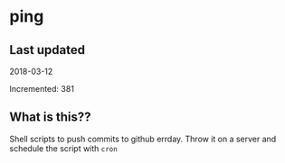 # ping

## Last updated
2018-03-12

Incremented: 381

## What is this??
Shell scripts to push commits to github errday. Throw it on a server and schedule the script with `cron`
